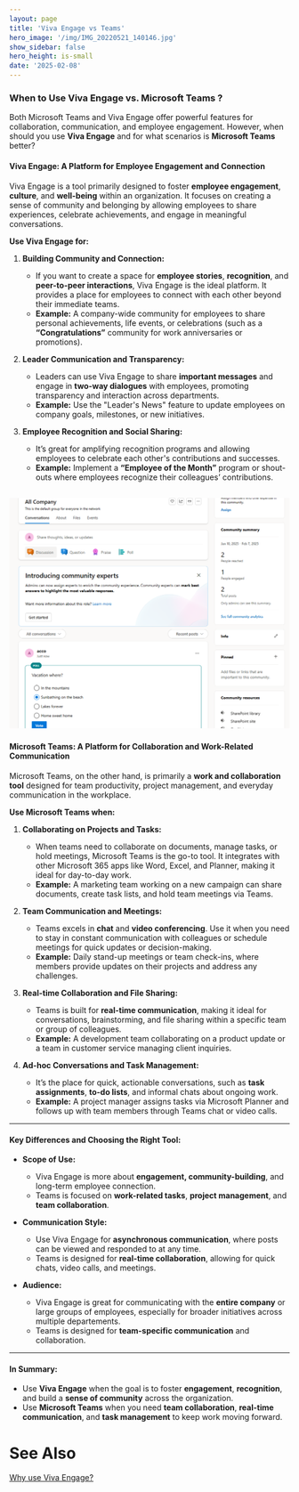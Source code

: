 ```yaml
---
layout: page
title: 'Viva Engage vs Teams'
hero_image: '/img/IMG_20220521_140146.jpg'
show_sidebar: false
hero_height: is-small
date: '2025-02-08'
---
```




### When to Use Viva Engage vs. Microsoft Teams ?

Both Microsoft Teams and Viva Engage offer powerful features for collaboration, communication, and employee engagement. However, when should you use **Viva Engage** and for what scenarios is **Microsoft Teams** better?


#### **Viva Engage: A Platform for Employee Engagement and Connection**

Viva Engage is a tool primarily designed to foster **employee engagement**, **culture**, and **well-being** within an organization. It focuses on creating a sense of community and belonging by allowing employees to share experiences, celebrate achievements, and engage in meaningful conversations.

**Use Viva Engage for:**

1. **Building Community and Connection:**
   - If you want to create a space for **employee stories**, **recognition**, and **peer-to-peer interactions**, Viva Engage is the ideal platform. It provides a place for employees to connect with each other beyond their immediate teams.
   - **Example:** A company-wide community for employees to share personal achievements, life events, or celebrations (such as a **“Congratulations”** community for work anniversaries or promotions).

2. **Leader Communication and Transparency:**
   - Leaders can use Viva Engage to share **important messages** and engage in **two-way dialogues** with employees, promoting transparency and interaction across departments.
   - **Example:** Use the "Leader's News" feature to update employees on company goals, milestones, or new initiatives.

3. **Employee Recognition and Social Sharing:**
   - It’s great for amplifying recognition programs and allowing employees to celebrate each other's contributions and successes. 
   - **Example:** Implement a **“Employee of the Month”** program or shout-outs where employees recognize their colleagues’ contributions.


<img src="/articles/img/VEwhy.png"><br/>
---

#### **Microsoft Teams: A Platform for Collaboration and Work-Related Communication**

Microsoft Teams, on the other hand, is primarily a **work and collaboration tool** designed for team productivity, project management, and everyday communication in the workplace.

**Use Microsoft Teams when:**

1. **Collaborating on Projects and Tasks:**
   - When teams need to collaborate on documents, manage tasks, or hold meetings, Microsoft Teams is the go-to tool. It integrates with other Microsoft 365 apps like Word, Excel, and Planner, making it ideal for day-to-day work.
   - **Example:** A marketing team working on a new campaign can share documents, create task lists, and hold team meetings via Teams.

2. **Team Communication and Meetings:**
   - Teams excels in **chat** and **video conferencing**. Use it when you need to stay in constant communication with colleagues or schedule meetings for quick updates or decision-making.
   - **Example:** Daily stand-up meetings or team check-ins, where members provide updates on their projects and address any challenges.

3. **Real-time Collaboration and File Sharing:**
   - Teams is built for **real-time communication**, making it ideal for conversations, brainstorming, and file sharing within a specific team or group of colleagues.
   - **Example:** A development team collaborating on a product update or a team in customer service managing client inquiries.

4. **Ad-hoc Conversations and Task Management:**
   - It’s the place for quick, actionable conversations, such as **task assignments**, **to-do lists**, and informal chats about ongoing work.
   - **Example:** A project manager assigns tasks via Microsoft Planner and follows up with team members through Teams chat or video calls.

---

#### **Key Differences and Choosing the Right Tool:**

- **Scope of Use:**
  - Viva Engage is more about **engagement, community-building**, and long-term employee connection.
  - Teams is focused on **work-related tasks**, **project management**, and **team collaboration**.

- **Communication Style:**
  - Use Viva Engage for **asynchronous communication**, where posts can be viewed and responded to at any time.
  - Teams is designed for **real-time collaboration**, allowing for quick chats, video calls, and meetings.

- **Audience:**
  - Viva Engage is great for communicating with the **entire company** or large groups of employees, especially for broader initiatives across multiple departements.
  - Teams is designed for **team-specific communication** and collaboration.

---

#### **In Summary:**
- Use **Viva Engage** when the goal is to foster **engagement**, **recognition**, and build a **sense of community** across the organization.
- Use **Microsoft Teams** when you need **team collaboration**, **real-time communication**, and **task management** to keep work moving forward.





# See Also

[Why use Viva Engage?](https://powershellscripts.github.io/articles/en/Viva/whyviva/)